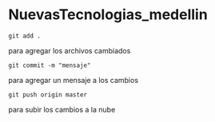 # NuevasTecnologias_medellin

```
git add .
```

para agregar los archivos cambiados

```
git commit -m "mensaje" 
```

para agregar un mensaje a los cambios
```
git push origin master 
```

para subir los cambios a la nube
